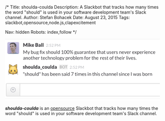 /*
Title: shoulda-coulda
Description: A Slackbot that tracks how many times the word "should" is used in your software development team's Slack channel.
Author: Stefan Bohacek
Date: August 23, 2015
Tags: slackbot,opensource,node.js,clapexcitement

Nav: hidden
Robots: index,follow
*/

[![](/content/bots/slackbots/images/shoulda-coulda.png)](https://github.com/mdb/shoulda-coulda)

_**shoulda-coulda**_ is an [opensource](https://github.com/mdb/shoulda-coulda) Slackbot that tracks how many times the word "should" is used in your software development team's Slack channel.